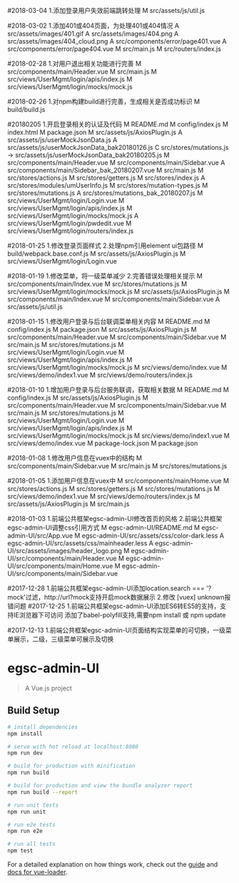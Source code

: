 #2018-03-04
1.添加登录用户失效前端跳转处理
M  src/assets/js/util.js

#2018-03-02
1.添加401或404页面，为处理401或404情况
A  src/assets/images/401.gif
A  src/assets/images/404.png
A  src/assets/images/404_cloud.png
A  src/components/error/page401.vue
A  src/components/error/page404.vue
M  src/main.js
M  src/routers/index.js


#2018-02-28
1.对用户退出相关功能进行完善
M  src/components/main/Header.vue
M  src/main.js
M  src/views/UserMgmt/login/apis/index.js
M  src/views/UserMgmt/login/mocks/mock.js

#2018-02-26
1.对npm构建build进行完善，生成相关是否成功标识
M  build/build.js


#20180205
1.开启登录相关的认证及代码
M  README.md
M  config/index.js
M  index.html
M  package.json
M  src/assets/js/AxiosPlugin.js
A  src/assets/js/userMockJsonData.js
A  src/assets/js/userMockJsonData_bak20180126.js
C  src/stores/mutations.js -> src/assets/js/userMockJsonData_bak20180205.js
M  src/components/main/Header.vue
M  src/components/main/Sidebar.vue
A  src/components/main/Sidebar_bak_20180207.vue
M  src/main.js
M  src/stores/actions.js
M  src/stores/getters.js
M  src/stores/index.js
A  src/stores/modules/umUserInfo.js
M  src/stores/mutation-types.js
M  src/stores/mutations.js
A  src/stores/mutations_bak_20180207.js
M  src/views/UserMgmt/login/Login.vue
M  src/views/UserMgmt/login/apis/index.js
M  src/views/UserMgmt/login/mocks/mock.js
A  src/views/UserMgmt/login/pwdedit.vue
M  src/views/UserMgmt/login/routers/index.js

#2018-01-25 
1.修改登录页面样式
2.处理npm引用element ui包路径
 M build/webpack.base.conf.js
 M src/assets/js/AxiosPlugin.js
 M src/views/UserMgmt/login/Login.vue

#2018-01-19
1.修改菜单，将一级菜单减少
2.完善错误处理相关提示
M src/components/main/Index.vue
M src/stores/mutations.js
M src/views/UserMgmt/login/mocks/mock.js
M src/assets/js/AxiosPlugin.js
M src/components/main/Index.vue
M src/components/main/Sidebar.vue
A src/assets/js/util.js

#2018-01-15 
1.修改用户登录与后台联调菜单相关内容
 M README.md
 M config/index.js
 M package.json
 M src/assets/js/AxiosPlugin.js
 M src/components/main/Header.vue
 M src/components/main/Sidebar.vue
 M src/main.js
 M src/stores/mutations.js
 M src/views/UserMgmt/login/Login.vue
 M src/views/UserMgmt/login/apis/index.js
 M src/views/UserMgmt/login/mocks/mock.js
 M src/views/demo/index.vue
 M src/views/demo/index1.vue
 M src/views/demo/routers/index.js
 
 
 #2018-01-10
 1.增加用户登录与后台服务联调，获取相关数据
 M README.md
 M config/index.js
 M src/assets/js/AxiosPlugin.js
 M src/components/main/Header.vue
 M src/components/main/Sidebar.vue
 M src/main.js
 M src/stores/mutations.js
 M src/views/UserMgmt/login/Login.vue
 M src/views/UserMgmt/login/apis/index.js
 M src/views/UserMgmt/login/mocks/mock.js
 M src/views/demo/index1.vue
 M src/views/demo/index.vue
 M package-lock.json
 M package.json

#2018-01-08
1.修改用户信息在vuex中的结构
 M src/components/main/Sidebar.vue
 M src/main.js
 M src/stores/mutations.js

#2018-01-05
1.添加用户信息在vuex中
 M src/components/main/Home.vue
 M src/stores/actions.js
 M src/stores/getters.js
 M src/stores/mutations.js
 M src/views/demo/index1.vue
 M src/views/demo/routers/index.js
 M src/assets/js/AxiosPlugin.js
 M src/main.js

#2018-01-03
1.前端公共框架egsc-admin-UI修改首页的风格
2.前端公共框架egsc-admin-UI调整css引用方式
M  egsc-admin-UI/README.md
M  egsc-admin-UI/src/App.vue
M  egsc-admin-UI/src/assets/css/color-dark.less
A  egsc-admin-UI/src/assets/css/mainheader.less
A  egsc-admin-UI/src/assets/images/header_logo.png
M  egsc-admin-UI/src/components/main/Header.vue
M  egsc-admin-UI/src/components/main/Home.vue
M  egsc-admin-UI/src/components/main/Sidebar.vue



#2017-12-28
1.前端公共框架egsc-admin-UI添加location.search === '?mock'过滤，http://url?mock支持开启mock数据展示
2.修改 [vuex] unknown报错问题
#2017-12-25
1.前端公共框架egsc-admin-UI添加ES6转ES5的支持，支持IE浏览器下可访问
添加了babel-polyfill支持,需要npm install 或 npm update


#2017-12-13
1.前端公共框架egsc-admin-UI页面结构实现菜单的可切换，一级菜单展示，二级，三级菜单可展示及切换



# egsc-admin-UI

> A Vue.js project

## Build Setup

``` bash
# install dependencies
npm install

# serve with hot reload at localhost:8080
npm run dev

# build for production with minification
npm run build

# build for production and view the bundle analyzer report
npm run build --report

# run unit tests
npm run unit

# run e2e tests
npm run e2e

# run all tests
npm test
```

For a detailed explanation on how things work, check out the [guide](http://vuejs-templates.github.io/webpack/) and [docs for vue-loader](http://vuejs.github.io/vue-loader).
